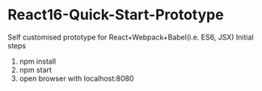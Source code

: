# React16-Quick-Start-Prototype
Self customised prototype for React+Webpack+Babel(i.e. ES6, JSX)
Initial steps
1. npm install
2. npm start
3. open browser with localhost:8080

